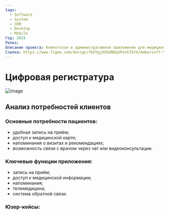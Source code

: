 ```yaml
---
tags:
  - Software
  - System
  - CRM
  - Desktop
  - Mobile
Год: 2024
Релиз: 
Описание проекта: Клиентское и административное приложение для медицинских клиник
Ссылка: https://www.figma.com/design/YbUYgjHSbdNDqSPotkTkY4/Ambersoft-%2F-Medical-Clinic-App?node-id=34-5255&t=XYx5L8Yk2IpRVfhx-1
---
```


# Цифровая регистратура

![image](https://github.com/user-attachments/assets/68024a50-6c6d-4eef-b661-db3a29c381c5)

## Анализ потребностей клиентов

### Основные потребности пациентов:
  - удобная запись на приём;
  - доступ к медицинской карте;
  - напоминания о визитах и рекомендациях;
  - возможность связи с врачом через чат или видеоконсультации.

### Ключевые функции приложения:
  - запись на приём;
  - доступ к медицинской информации;
  - напоминания;
  - телемедицина;
  - система обратной связи.

### Юзер-кейсы:

